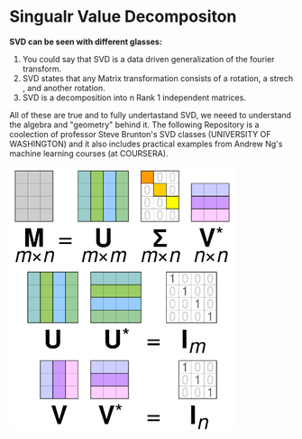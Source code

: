 # Singualr Value Decompositon
**SVD can be seen with different glasses:**
1. You could say that SVD is a data driven generalization of the fourier transform.
2. SVD states that any Matrix transformation consists of  a rotation, a strech , and another rotation.
3. SVD is a decomposition into n Rank 1 independent matrices.

All of these are true and to fully undertastand SVD, we neeed to understand the algebra and "geometry" behind it.
The following Repository is a coolection of  professor Steve Brunton's SVD classes  (UNIVERSITY OF WASHINGTON) and 
it also  includes practical examples from Andrew Ng's machine learning courses (at COURSERA).


<a href="url"><img src="https://github.com/Ale9806/Singualr-Value-Decompositon/blob/master/images/svd.PNG" align="left"  width="400"  > </a>

<br />&nbsp;<br />

